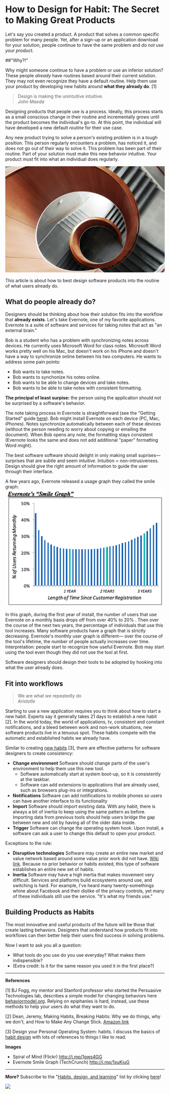 # How to Design for Habit: The Secret to Making Great Products

Let's say you created a product. A product that solves a common specific problem for many people. Yet, after a sign-up or an application download for your solution, people continue to have the same problem and *do not use your product*.

##"Why?!"

Why might someone continue to have a problem or use an inferior solution? These people *already* have routines based around their current solution. They may not even recognize they have a default routine. Help them use your product by developing new habits around **what they already do**. [1]

> Design is making the unintuitive intuitive.  
> *John Maeda*

Designing products that people use is a process. Ideally, this process starts as a small conscious change in their routine and incrementally grows until the product becomes the individual's go-to. At this point, the individual will have developed a new default *routine* for their use case.

Any new product trying to solve a person's existing problem is in a tough position. This person regularly encounters a problem, has noticed it, and does not go out of their way to solve it. This problem has been part of their routine. Part of your solution must make this new behavior intuitive. Your product *must* fit into what an individual does regularly.

![Penrose stairs are impossible stairs, they descend or ascend to form a continuous loop. This photograph (not Penrose stairs) is beautiful yet disorienting. People probably take these!](spiral.jpg)

This article is about how to best design software products into the routine of what users already do.

## What do people already do?

Designers should be thinking about how their solution fits into the workflow that **already exists**. Let's take Evernote, one of my favorite applications. Evernote is a suite of software and services for taking notes that act as "an external brain."

Bob is a student who has a problem with synchronizing notes across devices. He currently uses Microsoft Word for class notes. Microsoft Word works pretty well on his Mac, but doesn't work on his iPhone and doesn't have a way to synchronize online between his two computers. He wants to address some pain points:

- Bob wants to take notes.
- Bob wants to synchonize his notes online.
- Bob wants to be able to change devices and take notes.
- Bob wants to be able to take notes with consistent formatting.

**The principal of least surpise:** the person using the application should not be surprised by a software's behavior.

The note taking process in Evernote is straightforward (see the "Getting Started" guide [here](https://evernote.com/getting_started)). Bob might install Evernote on each device (PC, Mac, iPhones). Notes synchronize automatically between each of these devices (without the person needing to worry about copying or emailing the document). When Bob opens any note, the formatting stays consistent (Evernote looks the same and does not add additional "paper" formatting Word might).

The best software software should delight in only making small suprises— surprises that are subtle and seem *intuitive*. Intuition = non-intrusiveness. Design should give the right amount of information to guide the user through their interface.

A few years ago, Evernote released a usage graph they called the smile graph:
![Evernote Smile Graph](evernote-smile-graph.png)

In this graph, during the first year of install, the number of users that use Evernote on a monthly basis drops off from over 40% to 20% . Then over the course of the next two years, the percentage of individuals that use this tool increases. Many software products have a graph that is strictly decreasing. Evernote's monthly user graph is different— over the course of the tool's lifetime, the number of people actually increases over time. Interpretation: people start to recognize how useful Evernote. Bob may start using the tool even though they did not use the tool at first.

Software designers should design their tools to be adopted by hooking into what the user already does.

## Fit into workflows

> We are what we repeatedly do  
> *Aristotle*

Starting to use a new application requires you to think about how to start a new habit. Experts say it generally takes 21 days to establish a new habit [2]. In the world today, the world of applications, tv, consistent and constant notifications, and a bleed between work and non-work situations, new software products live in a tenuous spot. These habits compete with the automatic and established habits we already have.

Similar to creating [new habits](http://j.mp/1tnMQNv) [3], there are effective patterns for software designers to create consistency:

- **Change environment** Software should change parts of the user's environment to help them use this new tool.
    - Software automatically start at system boot-up, so it is consistently at the taskbar.
    - Software can add extensions to applications that are already used, such as browsers plug-ins or integrations.
- **Notifications** Software can add notifications to mobile phones so users can have another interface to its functionality
- **Import** Software should import existing data. With any habit, there is always a bit of inertia to keep using the same pattern as before. Importing data from previous tools should help users bridge the gap between new and old by having all of the older data inside.
- **Trigger** Software can change the operating system hook. Upon install, a software can ask a user to change this default to open your product.

Exceptions to the rule:
- **Disruptive technologies** Software may create an entire new market and value network based around some value prior work did not have. [Wiki link](http://j.mp/1tnQwyO). Because no prior behavior or habits existed, this type of software establishes an entire new set of habits.
- **Inertia** Software may have a high inertia that makes movement very difficult. Services and platforms build ecosystems around use, and switching is hard. For example, I've heard many twenty-somethings whine about Facebook and their dislike of the privacy controls, yet many of these individuals still use the service. "It's what my friends use."

## Building Products as Habits

The most innovative and useful products of the future will be those that create lasting behaviors. Designers that understand how products fit into workflows can then better help their users find success in solving problems.

Now I want to ask you all a question:

- What tools do you use do you use everyday? What makes them indispensible?
- (Extra credit: Is it for the same reason you used it in the first place?)

-------

**References**

[1] BJ Fogg, my mentor and Stanford professor who started the Persuasive Technologies lab, describes a simple model for changing behaviors here [behaviormodel.org](http://j.mp/1zqTGCt). Relying on epiphanies is hard, instead, use these methods to help your users do what they want to do. 

[2] Dean, Jeremy, Making Habits, Breaking Habits: Why we do things, why we don't, and How to Make Any Change Stick. [Amazon link](http://j.mp/UIESiN)

[3] Design your Personal Operating System: habits. I discuss the basics of [habit design](http://j.mp/1tnMQNv) with lots of references to things I like to read.

**Images**  
- Spiral of Mind (Flickr) <http://j.mp/1gws4GG>
- Evernote Smile Graph (TechCrunch) <http://j.mp/1xuKiuG>

-----

**More?** Subscribe to the "[Habits, design, and learning](https://tinyletter.com/frankc)" list by clicking [here](https://tinyletter.com/frankc)!

![](https://ga-beacon.appspot.com/UA-36961797-1/sheets/2014-july-design-for-habit)
